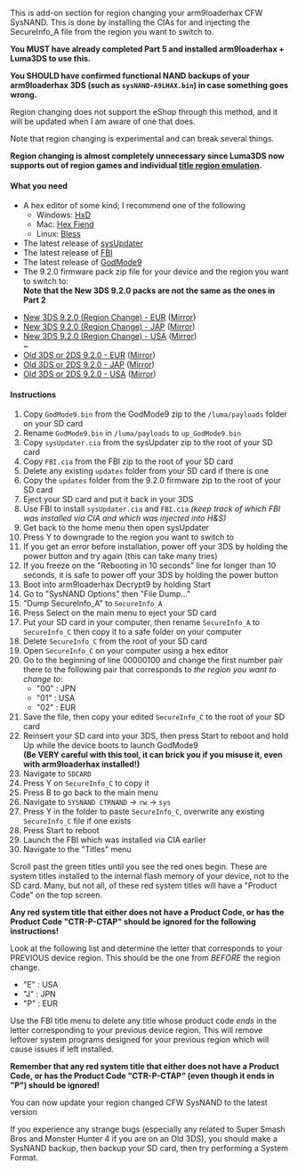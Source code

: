 This is add-on section for region changing your arm9loaderhax CFW SysNAND. This is done by installing the CIAs for and injecting the SecureInfo_A file from the region you want to switch to.

**You MUST have already completed Part 5 and installed arm9loaderhax + Luma3DS to use this.**

**You SHOULD have confirmed functional NAND backups of your arm9loaderhax 3DS (such as `sysNAND-A9LHAX.bin`) in case something goes wrong.**

Region changing does not support the eShop through this method, and it will be updated when I am aware of one that does.

Note that region changing is experimental and can break several things.

**Region changing is almost completely unnecessary since Luma3DS now supports out of region games and individual [title region emulation](https://github.com/AuroraWright/Luma3DS/wiki/Options-and-usage).**

#### What you need

* A hex editor of some kind; I recommend one of the following
    - Windows: [HxD](https://mh-nexus.de/en/hxd/)
    - Mac: [Hex Fiend](http://ridiculousfish.com/hexfiend/)
    - Linux: [Bless](http://home.gna.org/bless/index.html)
* The latest release of [sysUpdater](https://github.com/profi200/sysUpdater/releases)
* The latest release of [FBI](https://github.com/Steveice10/FBI/releases)
* The latest release of [GodMode9](https://github.com/d0k3/GodMode9/releases)
* The 9.2.0 firmware pack zip file for your device and the region you want to switch to:    
**Note that the New 3DS 9.2.0 packs are not the same as the ones in Part 2**
 +    [New 3DS 9.2.0 (Region Change) - EUR](https://mega.nz/#!Rg8XlZaR!-q7Xe_GHyt2MEWrLzKc3rxY2fE47QMFk-VN_3PE5i4w) ([Mirror](https://drive.google.com/file/d/0BzPfvjeuhqoDSDdEY1d1Zkg3eDg/view?usp=sharing))    
 +    [New 3DS 9.2.0 (Region Change) - JAP](https://mega.nz/#!x0c3CKBA!zJCScD9i_pVyu3s35N8ap4nLLC6M0GmDyz_VdNunGms) ([Mirror](https://drive.google.com/file/d/0BzPfvjeuhqoDTHlWNmlKaFRBM2s/view?usp=sharing))    
 +    [New 3DS 9.2.0 (Region Change) - USA](https://mega.nz/#!1oc0XASa!kAeUYyKEKFwdnE31c2hNHjvavSkE5HThDNLpMqXHH4o) ([Mirror](https://drive.google.com/file/d/0BzPfvjeuhqoDUURZUmc2d0VSVW8/view?usp=sharing))    
 ~
 +    [Old 3DS or 2DS 9.2.0 - EUR](https://mega.nz/#!xh0wCRYQ!AaxVlej5jG4YPthojiI403alEtYfrkqq4FfdTy10EcU
) ([Mirror](https://drive.google.com/file/d/0BzPfvjeuhqoDT0oxaGxPSmJ5Rlk/view?usp=sharing))    
 +    [Old 3DS or 2DS 9.2.0 - JAP](https://mega.nz/#!dxMUgTDL!sWvpVP4yWL_H66sOMG9VCJh3xMGG0_GgaX22gTpRE24
) ([Mirror](https://drive.google.com/file/d/0BzPfvjeuhqoDNnNrXzh4UlFPNzQ/view?usp=sharing))    
 +    [Old 3DS or 2DS 9.2.0 - USA](https://mega.nz/#!VsMTFDIR!-TfpWoCcCNEky-EfWHFDb1Cf6Ob0VJL0oF01J2YD2Cs) ([Mirror](https://drive.google.com/file/d/0BzPfvjeuhqoDRVY4YWVsMjVqTkU/view?usp=sharing))    

#### Instructions

1. Copy `GodMode9.bin` from the GodMode9 zip to the `/luma/payloads` folder on your SD card
1. Rename `GodMode9.bin` in `/luma/payloads` to `up_GodMode9.bin`
1. Copy `sysUpdater.cia` from the sysUpdater zip to the root of your SD card
1. Copy `FBI.cia` from the FBI zip to the root of your SD card
2. Delete any existing `updates` folder from your SD card if there is one
3. Copy the `updates` folder from the 9.2.0 firmware zip to the root of your SD card
4. Eject your SD card and put it back in your 3DS
5. Use FBI to install `sysUpdater.cia` and `FBI.cia` *(keep track of which FBI was installed via CIA and which was injected into H&S)*
6. Get back to the home menu then open sysUpdater
7. Press Y to downgrade to the region you want to switch to
11. If you get an error before installation, power off your 3DS by holding the power button and try again (this can take many tries)
13. If you freeze on the "Rebooting in 10 seconds" line for longer than 10 seconds, it is safe to power off your 3DS by holding the power button
5. Boot into arm9loaderhax Decrypt9 by holding Start
6. Go to "SysNAND Options" then "File Dump..."
7. "Dump SecureInfo_A" to `SecureInfo_A`
7. Press Select on the main menu to eject your SD card
8. Put your SD card in your computer, then rename `SecureInfo_A` to `SecureInfo_C` then copy it to a safe folder on your computer
9. Delete `SecureInfo_C` from the root of your SD card
10. Open `SecureInfo_C` on your computer using a hex editor
11. Go to the beginning of line 00000100 and change the first number pair there to the following pair that corresponds to *the region you want to change to*:
    - "00" : JPN
    - "01" : USA
    - "02" : EUR
12. Save the file, then copy your edited `SecureInfo_C` to the root of your SD card
10. Reinsert your SD card into your 3DS, then press Start to reboot and hold Up while the device boots to launch GodMode9    
**(Be VERY careful with this tool, it can brick you if you misuse it, even with arm9loaderhax installed!)**
11. Navigate to `SDCARD`
12. Press Y on `SecureInfo_C` to copy it
13. Press B to go back to the main menu
14. Navigate to `SYSNAND CTRNAND` -> `rw` -> `sys`
15. Press Y in the folder to paste `SecureInfo_C`, overwrite any existing `SecureInfo_C` file if one exists
16. Press Start to reboot
11. Launch the FBI which was installed via CIA earlier
12. Navigate to the "Titles" menu

Scroll past the green titles until you see the red ones begin. These are system titles installed to the internal flash memory of your device, not to the SD card. Many, but not all, of these red system titles will have a "Product Code" on the top screen.

**Any red system title that either does not have a Product Code, or has the Product Code "CTR-P-CTAP" should be ignored for the following instructions!**

Look at the following list and determine the letter that corresponds to your PREVIOUS device region. This should be the one from *BEFORE* the region change.

+ "E" : USA
+ "J" : JPN
+ "P" : EUR

Use the FBI title menu to delete any title whose product code *ends* in the letter corresponding to your previous device region. This will remove leftover system programs designed for your previous region which will cause issues if left installed.

**Remember that any red system title that either does not have a Product Code, or has the Product Code "CTR-P-CTAP" (even though it ends in "P") should be ignored!**

You can now update your region changed CFW SysNAND to the latest version

If you experience any strange bugs (especially any related to Super Smash Bros and Monster Hunter 4 if you are on an Old 3DS), you should make a SysNAND backup, then backup your SD card, then try performing a System Format.
